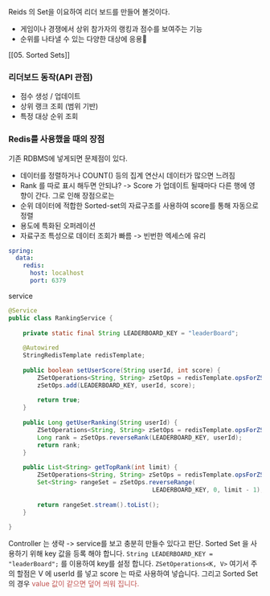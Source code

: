 Reids 의 Set을 이요하여 리더 보드를 만들어 볼것이다.
- 게임이나 경쟁에서 상위 참가자의 랭킹과 점수를 보여주는 기능
- 순위를 나타낼 수 있는 다양한 대상에 응용   

[[05. Sorted Sets]]
### 리더보드 동작(API 관점)
- 점수 생성 / 업데이트
- 상위 랭크 조회 (범위 기반)
- 특정 대상 순위 조회

### Redis를 사용했을 때의 장점
기존 RDBMS에 넣게되면 문제점이 있다.
- 데이터를 정렬하거나 COUNT() 등의 집계 연산시 데이터가 많으면 느려짐
- Rank 를 따로 표시 해두면 안되냐? -> Score 가 업데이트 될때마다 다른 행에 영향이 간다.
그로 인해 장점으로는
- 순위 데이터에 적합한 Sorted-set의 자료구조를 사용하여 score를 통해 자동으로 정렬
- 용도에 특화된 오퍼레이션
- 자료구조 특성으로 데이터 조회가 빠름 -> 빈번한 엑세스에 유리

```yaml
spring: 
  data:  
    redis:  
      host: localhost  
      port: 6379
```
service
```java
@Service  
public class RankingService {  
  
    private static final String LEADERBOARD_KEY = "leaderBoard";  
  
    @Autowired  
    StringRedisTemplate redisTemplate;  
  
    public boolean setUserScore(String userId, int score) {  
        ZSetOperations<String, String> zSetOps = redisTemplate.opsForZSet();  
        zSetOps.add(LEADERBOARD_KEY, userId, score);  
  
        return true;  
    }  
  
    public Long getUserRanking(String userId) {  
        ZSetOperations<String, String> zSetOps = redisTemplate.opsForZSet();  
        Long rank = zSetOps.reverseRank(LEADERBOARD_KEY, userId);  
        return rank;  
    }  
  
    public List<String> getTopRank(int limit) {  
        ZSetOperations<String, String> zSetOps = redisTemplate.opsForZSet();  
        Set<String> rangeSet = zSetOps.reverseRange(
								        LEADERBOARD_KEY, 0, limit - 1);  
  
        return rangeSet.stream().toList();  
    }  
  
}
```
Controller 는 생략 -> service를 보고 충분히 만들수 있다고 판단.
Sorted Set 을 사용하기 위해 key 값을 등록 해야 합니다.
 ```String LEADERBOARD_KEY = "leaderBoard";``` 를 이용하여 key를 설정 합니다.
```ZSetOperations<K, V>``` 여기서 주의 할점은 V 에 userId 를 넣고 score 는 따로 사용하여 넣습니다.
그리고 Sorted Set의 경우 <font color="#c0504d">value 값이 같으면 덮어 씌워 집니다.</font>